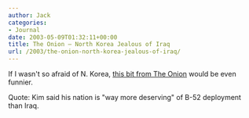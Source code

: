 ```yaml
---
author: Jack
categories:
- Journal
date: 2003-05-09T01:32:11+00:00
title: The Onion – North Korea Jealous of Iraq
url: /2003/the-onion-north-korea-jealous-of-iraq/
---
```


If I wasn't so afraid of N. Korea, [this bit from The Onion][1] would be even funnier.

Quote: Kim said his nation is "way more deserving" of B-52 deployment than Iraq.

 [1]: http://www.theonion.com/onion3905/north_korea.html